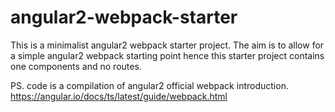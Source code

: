 # angular2-webpack-starter

This is a minimalist angular2 webpack starter project. The aim is to allow for a simple angular2 webpack starting point hence this starter project contains one components and no routes.

PS. code is a compilation of angular2 official webpack introduction. https://angular.io/docs/ts/latest/guide/webpack.html
